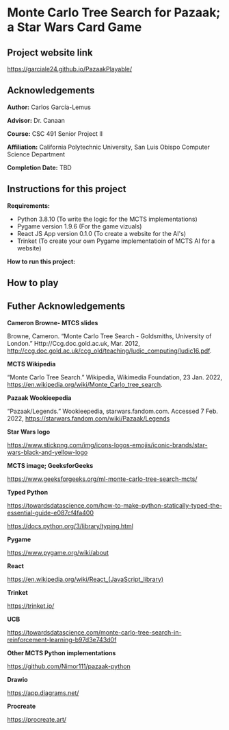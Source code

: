 # Monte Carlo Tree Search for Pazaak; a Star Wars Card Game
## Project website link
https://garciale24.github.io/PazaakPlayable/

## Acknowledgements 
**Author:** Carlos García-Lemus

**Advisor:** Dr. Canaan

**Course:** CSC 491 Senior Project II

**Affiliation:** California Polytechnic University, San Luis Obispo Computer Science Department

**Completion Date:** TBD 

## Instructions for this project
**Requirements:**
 
* Python 3.8.10 (To write the logic for the MCTS implementations)
* Pygame version 1.9.6 (For the game vizuals)
* React JS App version 0.1.0 (To create a website for the AI's)  
* Trinket (To create your own Pygame implementatioin of MCTS AI for a website)

**How to run this project:**

## How to play

## Futher Acknowledgements
**Cameron Browne- MTCS slides**

Browne, Cameron. “Monte Carlo Tree Search - Goldsmiths, University of London.” Http://Ccg.doc.gold.ac.uk, Mar. 2012, http://ccg.doc.gold.ac.uk/ccg_old/teaching/ludic_computing/ludic16.pdf.

**MCTS Wikipedia**

“Monte Carlo Tree Search.” Wikipedia, Wikimedia Foundation, 23 Jan. 2022, https://en.wikipedia.org/wiki/Monte_Carlo_tree_search.

**Pazaak Wookieepedia**

“Pazaak/Legends.” Wookieepedia, starwars.fandom.com. Accessed 7 Feb. 2022, https://starwars.fandom.com/wiki/Pazaak/Legends 

**Star Wars logo**

https://www.stickpng.com/img/icons-logos-emojis/iconic-brands/star-wars-black-and-yellow-logo 

**MCTS image; GeeksforGeeks**

https://www.geeksforgeeks.org/ml-monte-carlo-tree-search-mcts/ 

**Typed Python**

https://towardsdatascience.com/how-to-make-python-statically-typed-the-essential-guide-e087cf4fa400

https://docs.python.org/3/library/typing.html 

**Pygame**

https://www.pygame.org/wiki/about

**React**

https://en.wikipedia.org/wiki/React_(JavaScript_library) 

**Trinket**

https://trinket.io/ 

**UCB**

https://towardsdatascience.com/monte-carlo-tree-search-in-reinforcement-learning-b97d3e743d0f 

**Other MCTS Python implementations**

https://github.com/Nimor111/pazaak-python 

**Drawio**

https://app.diagrams.net/ 

**Procreate**

https://procreate.art/ 

